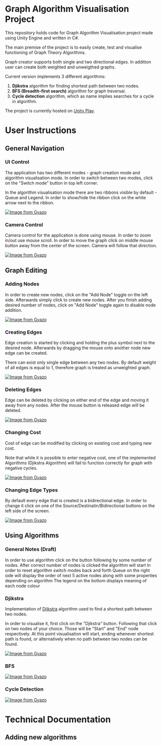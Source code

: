 # Graph Algorithm Visualisation Project

This repository holds code for Graph Algorithm Visualisation project made using Unity Engine and written in C#. 

The main premise of the project is to easily create, test and visualise functioning of Graph Theory Algorithms. 

Graph creator supports both single and two directional edges. In addition user can create both weighted and unweigthed graphs.

Current version implements 3 different algorithms:
1. **Djikstra** algorithm for finding shortest path between two nodes.
2. **BFS (Breadth-first search)** algorithm for graph treversal.
3. **Cycle detection** algorithm, which as name implies searches for a cycle in algorithm.

The project is currently hosted on [Unity Play](https://play.unity.com/mg/other/my-new-microgame-5350).

# User Instructions
## General Navigation
### UI Control

The application has two different modes - graph creation mode and algorithm visualisation mode. In order to switch between two modes, click on the "Switch mode" button in top left corner.

In the algorithm visualisation mode there are two ribbons visible by default - Queue and Legend. In order to show/hide the ribbon click on the white arrow next to the ribbon.

[![Image from Gyazo](https://i.gyazo.com/b57eb03c97a634c972c2e5bdbb2121da.gif)](https://gyazo.com/b57eb03c97a634c972c2e5bdbb2121da)

### Camera Control
Camera control for the application is done using mouse. In order to zoom in/out use mouse scroll. In order to move the graph click on middle mouse button away from the center of the screen. Camera will follow that direction. 

[![Image from Gyazo](https://i.gyazo.com/5a424df08f89faed7020ba7c607bb48c.gif)](https://gyazo.com/5a424df08f89faed7020ba7c607bb48c)

## Graph Editing
### Adding Nodes
In order to create new nodes, click on the "Add Node" toggle on the left side. Afterwards simply click to create new nodes. After you finish adding desired number of nodes, click on "Add Node" toggle again to disable node addition. 

[![Image from Gyazo](https://i.gyazo.com/14b50b68e0500b7a76a6e8a1ac923703.gif)](https://gyazo.com/14b50b68e0500b7a76a6e8a1ac923703)

### Creating Edges
Edge creation is started by clicking and holding the plus symbol next to the desired node. Afterwards by dragging the mouse onto another node new edge can be created. 

There can exist only single edge between any two nodes. By default weight of all edges is equal to 1, therefore graph is treated as unweighted graph.

[![Image from Gyazo](https://i.gyazo.com/4fffbec8ac47fcad9f8cf16b61671672.gif)](https://gyazo.com/4fffbec8ac47fcad9f8cf16b61671672)

### Deleting Edges
Edge can be deleted by clicking on either end of the edge and moving it away from any nodes. After the mouse button is released edge will be deleted.

[![Image from Gyazo](https://i.gyazo.com/026ff8221f304d9aaed6da042b06e40d.gif)](https://gyazo.com/026ff8221f304d9aaed6da042b06e40d)

### Changing Cost
Cost of edge can be modified by clicking on existing cost and typing new cost. 

Note that while it is possible to enter negative cost, one of the implemented Algorithms (Djikstra Algorithm) will fail to function correctly for graph with negative cycles.

[![Image from Gyazo](https://i.gyazo.com/6fb335ba66ff576ce5b7fd47c503d059.gif)](https://gyazo.com/6fb335ba66ff576ce5b7fd47c503d059)

### Changing Edge Types
By default every edge that is created is a bidirectional edge. In order to change it click on one of the Source/Destinatin/Bidirectional buttons on the left side of the screen.

[![Image from Gyazo](https://i.gyazo.com/a45b3c02d11ebc697775c3b424e727b4.gif)](https://gyazo.com/a45b3c02d11ebc697775c3b424e727b4)

## Using Algorithms
### General Notes (Draft)
In order to use algorithm click on the button following by some number of nodes.
After correct number of nodes is clicked the algorithm will start
In order to reset algorithm switch modes back and forth
Queue on the right side will display the order of next 5 active nodes along with some properties depending on algorithm
The legend on the bottom displays meaning of each node colour 


### Djikstra
Implementation of [Djikstra](https://en.wikipedia.org/wiki/Dijkstra%27s_algorithm) algorithm used to find a shortest path between two nodes. 

In order to visualise it, first click on the "Djikstra" button. Following that click on two nodes of your choice. Those will be "Start" and "End" node respectively. At this point visualisation will start, ending whenever shortest path is found, or alternatively when no path between two nodes can be found.

[![Image from Gyazo](https://i.gyazo.com/8ade518e284889119381460e410be4a8.gif)](https://gyazo.com/8ade518e284889119381460e410be4a8)

### BFS
[![Image from Gyazo](https://i.gyazo.com/f8f2ddcab62ba7feb9d6686edc8179c9.gif)](https://gyazo.com/f8f2ddcab62ba7feb9d6686edc8179c9)

### Cycle Detection
[![Image from Gyazo](https://i.gyazo.com/91b71857d0215d5ed8bcd0b5319f24d3.gif)](https://gyazo.com/91b71857d0215d5ed8bcd0b5319f24d3)

# Technical Documentation

## Adding new algorithms
